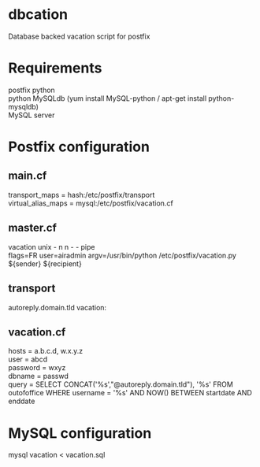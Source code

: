 dbcation
========

Database backed vacation script for postfix

Requirements
=================================================================
postfix
python  
python MySQLdb (yum install MySQL-python / apt-get install python-mysqldb)  
MySQL server


Postfix configuration
=================================================================
main.cf
-----------------------------------------------------------------

transport_maps = hash:/etc/postfix/transport  
virtual_alias_maps = mysql:/etc/postfix/vacation.cf  


master.cf
-----------------------------------------------------------------
 
vacation   unix  -       n       n       -       -       pipe  
flags=FR user=airadmin argv=/usr/bin/python /etc/postfix/vacation.py ${sender} ${recipient}
 

transport
-----------------------------------------------------------------

autoreply.domain.tld  vacation:


vacation.cf
-----------------------------------------------------------------

hosts = a.b.c.d, w.x.y.z  
user = abcd  
password = wxyz  
dbname = passwd  
query = SELECT CONCAT('%s',"@autoreply.domain.tld"), '%s' FROM outofoffice WHERE username = '%s' AND NOW() BETWEEN startdate AND enddate


MySQL configuration
=================================================================
mysql vacation < vacation.sql
